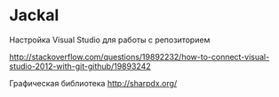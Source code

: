 Jackal
======
Настройка Visual Studio для работы с репозиторием

http://stackoverflow.com/questions/19892232/how-to-connect-visual-studio-2012-with-git-github/19893242

Графическая библиотека
http://sharpdx.org/
